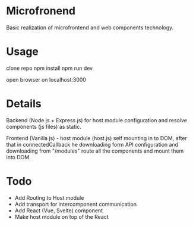 # Microfronend

Basic realization of microfrontend and web components technology.

# Usage

clone repo
npm install
npm run dev

open browser on localhost:3000

# Details

Backend (Node js + Express js) for host module configuration and resolve components (js files) as static.

Frontend (Vanilla js) - host module (host.js) self mounting in to DOM, after that in connectedCallback he downloading form API configuration and downloading from "/modules" route all the components and mount them into DOM.

# Todo

- Add Routing to Host module
- Add transport for intercomponent communication
- Add React (Vue, Svelte) component
- Make host module on top of the React
